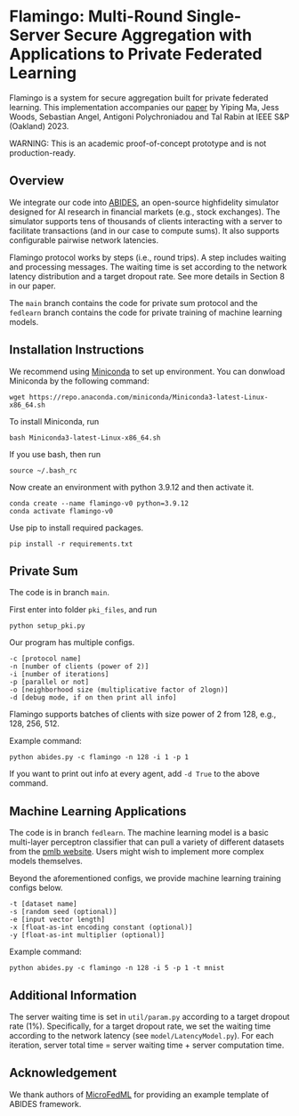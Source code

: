 # Flamingo: Multi-Round Single-Server Secure Aggregation with Applications to Private Federated Learning

Flamingo is a system for secure aggregation built for private federated learning. 
This implementation accompanies our [paper](https://eprint.iacr.org/2023/486) by Yiping Ma, Jess Woods, Sebastian Angel, Antigoni Polychroniadou and Tal Rabin at IEEE S&P (Oakland) 2023. 

WARNING: This is an academic proof-of-concept prototype and is not production-ready.

## Overview
We integrate our code into [ABIDES](https://github.com/jpmorganchase/abides-jpmc-public), an open-source highfidelity simulator designed for AI research in financial markets (e.g., stock exchanges). 
The simulator supports tens of thousands of clients interacting with a server to facilitate transactions (and in our case to compute sums). 
It also supports configurable pairwise network latencies.

Flamingo protocol works by steps (i.e., round trips). 
A step includes waiting and processing messages. 
The waiting time is set according to the network latency distribution and a target dropout rate.
See more details in Section 8 in our paper.

The `main` branch contains the code for private sum protocol and the `fedlearn` branch contains the code for private training of machine learning models.

## Installation Instructions
We recommend using [Miniconda](https://docs.conda.io/en/latest/miniconda.html) to set up environment.
You can donwload Miniconda by the following command:
```
wget https://repo.anaconda.com/miniconda/Miniconda3-latest-Linux-x86_64.sh
```

To install Miniconda, run
```
bash Miniconda3-latest-Linux-x86_64.sh
```

If you use bash, then run
```
source ~/.bash_rc
```

Now create an environment with python 3.9.12 and then activate it.
```
conda create --name flamingo-v0 python=3.9.12
conda activate flamingo-v0
```

Use pip to install required packages.
```
pip install -r requirements.txt
```

## Private Sum 
The code is in branch `main`.

First enter into folder `pki_files`, and run
```
python setup_pki.py
```

Our program has multiple configs.
```
-c [protocol name] 
-n [number of clients (power of 2)]
-i [number of iterations] 
-p [parallel or not] 
-o [neighborhood size (multiplicative factor of 2logn)] 
-d [debug mode, if on then print all info]
```
Flamingo supports batches of clients with size power of 2 from 128,
e.g., 128, 256, 512.

Example command:
```
python abides.py -c flamingo -n 128 -i 1 -p 1 
```

If you want to print out info at every agent, add `-d True` to the above command.

## Machine Learning Applications
The code is in branch `fedlearn`.
The machine learning model is a basic multi-layer perceptron classifier that can pull a variety of different datasets from the [pmlb website](https://epistasislab.github.io/pmlb/index.html). Users might wish to implement more complex models themselves.

Beyond the aforementioned configs, we provide machine learning training configs below.
```
-t [dataset name]
-s [random seed (optional)]
-e [input vector length]
-x [float-as-int encoding constant (optional)]
-y [float-as-int multiplier (optional)]
```

Example command: 
```
python abides.py -c flamingo -n 128 -i 5 -p 1 -t mnist 
```

## Additional Information
The server waiting time is set in `util/param.py` according to a target dropout rate (1%).
Specifically, for a target dropout rate, we set the waiting time according to the network latency (see `model/LatencyModel.py`). For each iteration, server total time = server waiting time + server computation time.

## Acknowledgement
We thank authors of [MicroFedML](https://eprint.iacr.org/2022/714.pdf) for providing an example template of ABIDES framework.